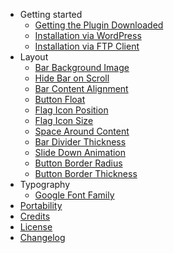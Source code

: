 - Getting started
  - [Getting the Plugin Downloaded](getting-the-plugin-downloaded-from-envato.md)
  - [Installation via WordPress](installation-via-wordpress.md)
  - [Installation via FTP Client](installation-via-ftp-client.md)
- Layout
  - [Bar Background Image](how-to-change-bar-background-image)
  - [Hide Bar on Scroll](auto-hiding-message-bar-on-scroll.md)
  - [Bar Content Alignment](how-to-change-bar-content-alignment)
  - [Button Float](how-to-change-button-float)
  - [Flag Icon Position](how-to-change-flag-icon-position)
  - [Flag Icon Size](how-to-change-flag-icon-size)
  - [Space Around Content](how-to-generate-space-around-content)
  - [Bar Divider Thickness](how-to-change-bar-divider-thickness.md)
  - [Slide Down Animation](how-to-determine-slide-down-animation-delay.md)
  - [Button Border Radius](how-to-change-bar-button-radius)
  - [Button Border Thickness](how-to-change-bar-button-border-thickness.md)
- Typography
  - [Google Font Family](how-to-change-message-bar-font-using-google-fonts.md)
- [Portability](portability.md)
- [Credits](credits.md)
- [License](license.md)
- [Changelog](changelog.md)
